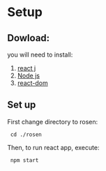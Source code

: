 # Setup
## Dowload: 
you will need to install: 
1. [react j](https://www.geeksforgeeks.org/how-to-install-reactjs-on-windows/)
1. [Node js](https://jlhernando.com/blog/how-to-install-node-for-seo/)
1. [react-dom](https://www.npmjs.com/package/react-dom)

## Set up 
First change directory to rosen:
```console
 cd ./rosen
 ```
Then, to run react app, execute:
```console
 npm start
```
